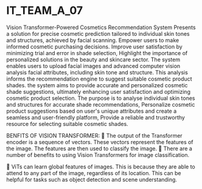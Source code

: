 # IT_TEAM_A_07

Vision Transformer-Powered Cosmetics Recommendation System   Presents a solution for precise cosmetic prediction tailored to individual skin tones and structures, achieved by facial scanning. Empower users to make informed cosmetic purchasing decisions. Improve user satisfaction by minimizing trial and error in shade selection, Highlight the importance of personalized solutions in the beauty and skincare sector. The system enables users to upload facial images and advanced computer vision analysis facial attributes, including skin tone and structure. This analysis informs the recommendation engine to suggest suitable cosmetic product shades. the system aims to provide accurate and personalized cosmetic shade suggestions, ultimately enhancing user satisfaction and optimizing cosmetic product selection. The purpose is to analyse individual skin tones and structures for accurate shade recommendations, Personalize cosmetic product suggestions based on user's unique attributes and create a seamless and user-friendly platform, Provide a reliable and trustworthy resource for selecting suitable cosmetic shades.

BENFITS OF VISION TRANSFORMER:
	The output of the Transformer encoder is a sequence of vectors. These vectors represent the features of the image. The features are then used to classify the image.
	There are a number of benefits to using Vision Transformers for image classification.

	ViTs can learn global features of images. This is because they are able to attend to any part of the image, regardless of its location. This can be helpful for tasks such as object detection and scene understanding.
